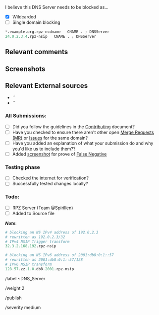 I believe this DNS Server needs to be blocked as...

- [X] Wildcarded
- [ ] Single domain blocking

```python
*.example.org.rpz-nsdname   CNAME . ; DNSServer
24.0.2.3.4.rpz-nsip   CNAME . ; DNSServer
```

## Relevant comments
<!-- Be as clear as possible: nobody can read your mind, and nobody is looking at your issue over your shoulder. -->


## Screenshots


## Relevant External sources
- ``
- ``

### All Submissions:
- [ ] Did you follow the guidelines in the [Contributing](CONTRIBUTING.md)
	  document?
- [ ] Have you checked to ensure there aren't other open
      [Merge Requests (MR)](../merge_requests) or [Issues](../../issues) for the
      same domain?
- [ ] Have you added an explanation of what your submission do and why you'd
	  like us to include them??
- [ ] Added [screenshot](https://mypdns.org/MypDNS/support/-/wikis/Screenshot)
	  for prove of [False Negative](https://mypdns.org/MypDNS/support/-/wikis/False-Negative)

### Testing phase
- [ ] Checked the internet for verification?
- [ ] Successfully tested changes locally?

### Todo:
- [ ] RPZ Server (Team @Spirillen)
- [ ] Added to Source file

**_Note_**:

```python
# blocking an NS IPv4 address of 192.0.2.3
# rewritten as 192.0.2.3/32
# IPv4 NSIP Trigger transform
32.3.2.168.192.rpz-nsip

# blocking an NS IPv6 address of 2001:db8:0:1::57
# rewritten as 2001:db8:0:1::57/128
# IPv6 NSIP transform
128.57.zz.1.0.db8.2001.rpz-nsip
```

/label ~DNS_Server

/weight 2

/publish

/severity medium
